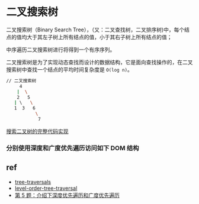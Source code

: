 # 二叉搜索树

二叉搜索树（Binary Search Tree），（又：二叉查找树，二叉排序树)中，每个结点的值均大于其左子树上所有结点的值，小于其右子树上所有结点的值；

中序遍历二叉搜索树进行将得到一个有序序列。

二叉搜索树是为了实现动态查找而设计的数据结构，它是面向查找操作的，在二叉搜索树中查找一个结点的平均时间复杂度是 `O(log n)`。

```bash
// 二叉搜索树
     4
    |  \
    2   5
   | \   \
   1  3   6
           \
            7
```

[搜索二叉树的完整代码实现](/code/binary-tree/binary-search-tree.ts)

### 分别使用深度和广度优先遍历访问如下 DOM 结构

## ref

- [tree-traversals](https://www.geeksforgeeks.org/tree-traversals-inorder-preorder-and-postorder/)
- [level-order-tree-traversal](https://www.geeksforgeeks.org/level-order-tree-traversal/)
- [第 5 题：介绍下深度优先遍历和广度优先遍历](https://github.com/Advanced-Frontend/Daily-Interview-Question/issues/9)


